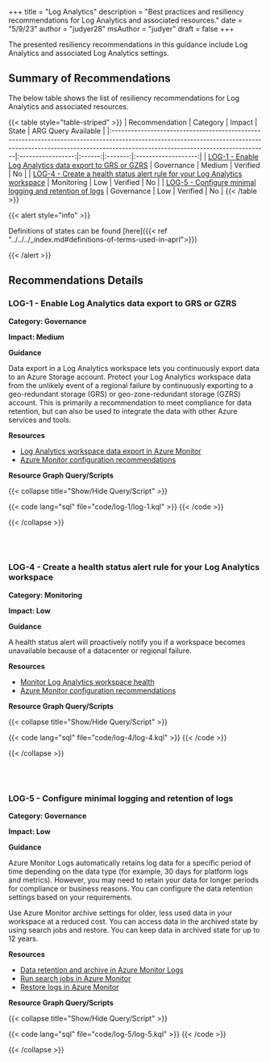 +++
title = "Log Analytics"
description = "Best practices and resiliency recommendations for Log Analytics and associated resources."
date = "5/9/23"
author = "judyer28"
msAuthor = "judyer"
draft = false
+++

The presented resiliency recommendations in this guidance include Log Analytics and associated Log Analytics settings.

## Summary of Recommendations

The below table shows the list of resiliency recommendations for Log Analytics and associated resources.

{{< table style="table-striped" >}}
| Recommendation                                                                                                                                                                                              |     Category      | Impact |  State  | ARG Query Available |
|:------------------------------------------------------------------------------------------------------------------------------------------------------------------------------------------------------------|:-----------------:|:------:|:-------:|:-------------------:|
| [LOG-1 - Enable Log Analytics data export to GRS or GZRS](#log-1---enable-log-analytics-data-export-to-grs-or-gzrs)                                                                                         | Governance | Medium | Verified |         No          |
| [LOG-4 - Create a health status alert rule for your Log Analytics workspace](#log-4---create-a-health-status-alert-rule-for-your-log-analytics-workspace)                                                   |    Monitoring     |  Low   | Verified |         No          |
| [LOG-5 - Configure minimal logging and retention of logs](#log-5---configure-minimal-logging-and-retention-of-logs)                                                                                         |    Governance     |  Low   | Verified |         No          |
{{< /table >}}

{{< alert style="info" >}}

Definitions of states can be found [here]({{< ref "../../../_index.md#definitions-of-terms-used-in-aprl">}})

{{< /alert >}}

## Recommendations Details

### LOG-1 - Enable Log Analytics data export to GRS or GZRS

**Category: Governance**

**Impact: Medium**

**Guidance**

Data export in a Log Analytics workspace lets you continuously export data to an Azure Storage account.  Protect your Log Analytics workspace data from the unlikely event of a regional failure by continuously exporting to a geo-redundant storage (GRS) or geo-zone-redundant storage (GZRS) account.  This is primarily a recommendation to meet compliance for data retention, but can also be used to integrate the data with other Azure services and tools. 

**Resources**

- [Log Analytics workspace data export in Azure Monitor](https://learn.microsoft.com/azure/azure-monitor/logs/logs-data-export)
- [Azure Monitor configuration recommendations](https://learn.microsoft.com/azure/azure-monitor/best-practices-logs#configuration-recommendations)

**Resource Graph Query/Scripts**

{{< collapse title="Show/Hide Query/Script" >}}

{{< code lang="sql" file="code/log-1/log-1.kql" >}} {{< /code >}}

{{< /collapse >}}

<br><br>

### LOG-4 - Create a health status alert rule for your Log Analytics workspace

**Category: Monitoring**

**Impact: Low**

**Guidance**

A health status alert will proactively notify you if a workspace becomes unavailable because of a datacenter or regional failure.

**Resources**

- [Monitor Log Analytics workspace health](https://learn.microsoft.com/azure/azure-monitor/logs/log-analytics-workspace-health)
- [Azure Monitor configuration recommendations](https://learn.microsoft.com/azure/azure-monitor/best-practices-logs#configuration-recommendations)

**Resource Graph Query/Scripts**

{{< collapse title="Show/Hide Query/Script" >}}

{{< code lang="sql" file="code/log-4/log-4.kql" >}} {{< /code >}}

{{< /collapse >}}

<br><br>

### LOG-5 - Configure minimal logging and retention of logs

**Category: Governance**

**Impact: Low**

**Guidance**

 Azure Monitor Logs automatically retains log data for a specific period of time depending on the data type (for example, 30 days for platform logs and metrics). However, you may need to retain your data for longer periods for compliance or business reasons. You can configure the data retention settings based on your requirements.

 Use Azure Monitor archive settings for older, less used data in your workspace at a reduced cost. You can access data in the archived state by using search jobs and restore. You can keep data in archived state for up to 12 years.

**Resources**

- [Data retention and archive in Azure Monitor Logs](https://learn.microsoft.com/en-us/azure/azure-monitor/logs/data-retention-archive?tabs=portal-1%2Cportal-2)
- [Run search jobs in Azure Monitor](https://learn.microsoft.com/en-us/azure/azure-monitor/logs/search-jobs?tabs=portal-1%2Cportal-2)
- [Restore logs in Azure Monitor](https://learn.microsoft.com/en-us/azure/azure-monitor/logs/restore?tabs=api-1)

**Resource Graph Query/Scripts**

{{< collapse title="Show/Hide Query/Script" >}}

{{< code lang="sql" file="code/log-5/log-5.kql" >}} {{< /code >}}

{{< /collapse >}}

<br><br>
